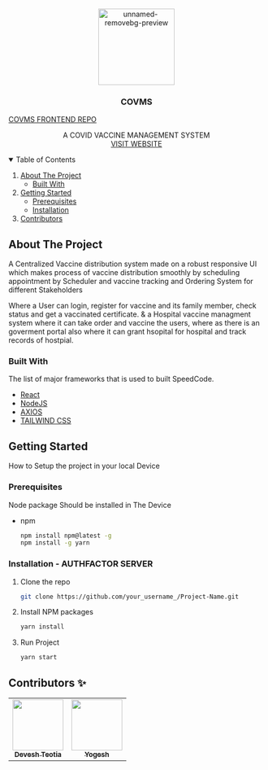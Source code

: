 


<!-- PROJECT LOGO -->
<br />
<p align="center">
  <a>
    <img src="https://i.ibb.co/C9STVrD/vaccinelogo-removebg-preview.png"  alt="unnamed-removebg-preview" width="150px" height:"150px">
  </a>

  <h3 align="center">COVMS</h3>
   <a href="https://github.com/deveshteotia12/Covid_Vaccine">COVMS FRONTEND REPO</a>
  <p align="center">
    A COVID VACCINE MANAGEMENT SYSTEM
    <br />
    <a href="https://covms-df995.web.app/">VISIT WEBSITE </a>
  </p>
  
</p>



<!-- TABLE OF CONTENTS -->
<details open="open">
  <summary>Table of Contents</summary>
  <ol>
    <li>
      <a href="#about-the-project">About The Project</a>
      <ul>
        <li><a href="#built-with">Built With</a></li>
      </ul>
    </li>
    <li>
      <a href="#getting-started">Getting Started</a>
      <ul>
        <li><a href="#prerequisites">Prerequisites</a></li>
        <li><a href="#installation">Installation</a></li>
      </ul>
    </li>
    <li><a href="#contributors">Contributors</a></li>
  </ol>
</details>



<!-- ABOUT THE PROJECT -->
## About The Project
A Centralized Vaccine distribution system made on a robust responsive UI which makes process of vaccine distribution smoothly by scheduling appointment by Scheduler and vaccine tracking and Ordering System for different Stakeholders

Where a User can login, register for vaccine and its family member, check status and get a vaccinated certificate.
& a Hospital vaccine managment system where it can take order and vaccine the users, where as there is an goverment portal also where it can grant hsopital for hospital and track records of hostpial.

### Built With

The list of major frameworks that is used to built SpeedCode.
* [React](https://getbootstrap.com)
* [NodeJS](https://getbootstrap.com)
* [AXIOS](https://getbootstrap.com)
* [TAILWIND CSS](https://getbootstrap.com)


<!-- GETTING STARTED -->
## Getting Started

How to Setup the project in your local Device

### Prerequisites

Node package Should be installed in The Device
* npm
  ```sh
  npm install npm@latest -g
  npm install -g yarn
  ```

### Installation - AUTHFACTOR SERVER


1. Clone the repo
   ```sh
   git clone https://github.com/your_username_/Project-Name.git
   ```
2. Install NPM packages
   ```sh
   yarn install
   ```
4. Run Project
   ```sh
   yarn start
   ```


## Contributors ✨
<!-- ALL-CONTRIBUTORS-LIST:START - Do not remove or modify this section -->
<!-- prettier-ignore-start -->
<!-- markdownlint-disable -->
<table>
  <tr>
    <td align="center"><a href="https://github.com/deveshteotia12"><img src="https://github.com/deveshteotia12.png?size=100" width="100px;" alt=""/><br /><sub><b>Devesh Teotia</b></sub></a><br /></td>
    <td align="center"><a href="https://github.com/yogeshrdr"><img src="https://github.com/yogeshrdr.png?size=100" width="100px;" alt=""/><br /><sub><b>Yogesh</b></sub></a><br /></td>
  </tr>
</table>




